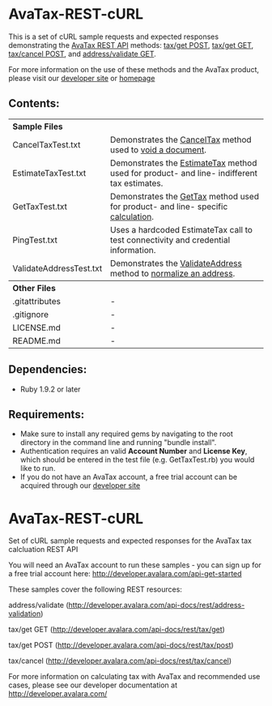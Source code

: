 AvaTax-REST-cURL
=====================

This is a set of cURL sample requests and expected responses demonstrating the [AvaTax REST API](http://developer.avalara.com/api-docs/rest) methods:
 [tax/get POST](http://developer.avalara.com/api-docs/rest/tax/post/), [tax/get GET](http://developer.avalara.com/api-docs/rest/tax/get), [tax/cancel POST](http://developer.avalara.com/api-docs/rest/tax/cancel), and [address/validate GET](http://developer.avalara.com/api-docs/rest/address-validation).
 
 For more information on the use of these methods and the AvaTax product, please visit our [developer site](http://developer.avalara.com/) or [homepage](http://www.avalara.com/)
 
Contents:
----------
 
<table>
<th colspan="2" align=left>Sample Files</th>
<tr><td>CancelTaxTest.txt</td><td>Demonstrates the <a href="http://developer.avalara.com/api-docs/rest/tax/cancel">CancelTax</a> method used to <a href="http://developer.avalara.com/api-docs/api-reference/canceltax">void a document</a>.</td></tr>
<tr><td>EstimateTaxTest.txt</td><td>Demonstrates the <a href="http://developer.avalara.com/api-docs/rest/tax/get">EstimateTax</a> method used for product- and line- indifferent tax estimates.</td></tr>
<tr><td>GetTaxTest.txt</td><td>Demonstrates the <a href="http://developer.avalara.com/api-docs/rest/tax/post">GetTax</a> method used for product- and line- specific <a href="http://developer.avalara.com/api-docs/api-reference/gettax">calculation</a>.</td></tr>
<tr><td>PingTest.txt</td><td>Uses a hardcoded EstimateTax call to test connectivity and credential information.</td></tr>
<tr><td>ValidateAddressTest.txt</td><td>Demonstrates the <a href="http://developer.avalara.com/api-docs/rest/address-validation">ValidateAddress</a> method to <a href="http://developer.avalara.com/api-docs/api-reference/address-validation">normalize an address</a>.</td></tr>
<th colspan="2" align=left>Other Files</th>
<tr><td>.gitattributes</td><td>-</td></tr>
<tr><td>.gitignore</td><td>-</td></tr>
<tr><td>LICENSE.md</td><td>-</td></tr>
<tr><td>README.md</td><td>-</td></tr>
</table>

Dependencies:
-----------
- Ruby 1.9.2 or later

Requirements:
----------
- Make sure to install any required gems by navigating to the root directory in the command line and running "bundle install".
- Authentication requires an valid **Account Number** and **License Key**, which should be entered in the test file (e.g. GetTaxTest.rb) you would like to run.
- If you do not have an AvaTax account, a free trial account can be acquired through our [developer site](http://developer.avalara.com/api-get-started)


AvaTax-REST-cURL
=====================

Set of cURL sample requests and expected responses for the AvaTax tax calcluation REST API

You will need an AvaTax account to run these samples - you can sign up for a free trial account here: http://developer.avalara.com/api-get-started

These samples cover the following REST resources:

address/validate (http://developer.avalara.com/api-docs/rest/address-validation)

tax/get GET (http://developer.avalara.com/api-docs/rest/tax/get)

tax/get POST (http://developer.avalara.com/api-docs/rest/tax/post)

tax/cancel (http://developer.avalara.com/api-docs/rest/tax/cancel)


For more information on calculating tax with AvaTax and recommended use cases, please see our developer documentation at http://developer.avalara.com/
